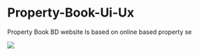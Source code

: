 # Property-Book-Ui-Ux
Property Book BD website Is based on online based property se


















<img src="Propoerty Book UIUX/Block Page/Web 1366 – 22.png" />

